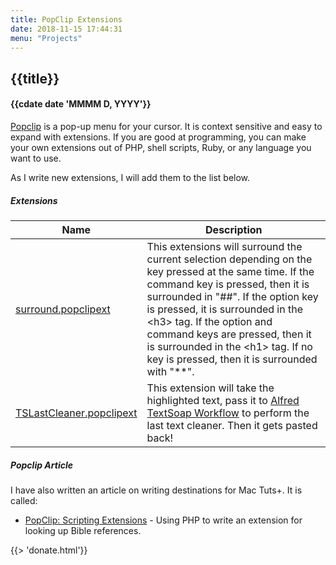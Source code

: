```yaml
---
title: PopClip Extensions
date: 2018-11-15 17:44:31
menu: "Projects"
---
```

## {{title}}
#### {{cdate date 'MMMM D, YYYY'}}


[Popclip](https://pilotmoon.com/popclip/) is a pop-up menu for your cursor. It is context sensitive and easy to expand with extensions. If you are good at programming, you can make your own extensions out of PHP, shell scripts, Ruby, or any language you want to use.

As I write new extensions, I will add them to the list below.

##### Extensions

| Name | Description |
| --- | --------- |
| [surround.popclipext](https://github.com/raguay/PopClipExt/tree/master/surround.popclipext) | This extensions will surround the current selection depending on the key pressed at the same time. If the command key is pressed, then it is surrounded in "##". If the option key is pressed, it is surrounded in the &lt;h3&gt; tag. If the option and command keys are pressed, then it is surrounded in the &lt;h1&gt; tag. If no key is pressed, then it is surrounded with "**". |
| [TSLastCleaner.popclipext](https://github.com/raguay/PopClipExt/tree/master/TSLastCleaner.popclipext) | This extension will take the highlighted text, pass it to [Alfred TextSoap Workflow](http://customct.com/alfred-2-workflows) to perform the last text cleaner. Then it gets pasted back! |

##### Popclip Article

I have also written an article on writing destinations for Mac Tuts+. It is called:

- [PopClip: Scripting Extensions](http://computers.tutsplus.com/tutorials/popclip-scripting-extensions--mac-55842) - Using PHP to write an extension for looking up Bible references.

{{> 'donate.html'}}
